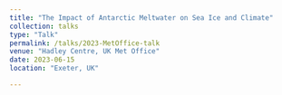 ```yaml
---
title: "The Impact of Antarctic Meltwater on Sea Ice and Climate"
collection: talks
type: "Talk"
permalink: /talks/2023-MetOffice-talk
venue: "Hadley Centre, UK Met Office"
date: 2023-06-15
location: "Exeter, UK"

---
```


